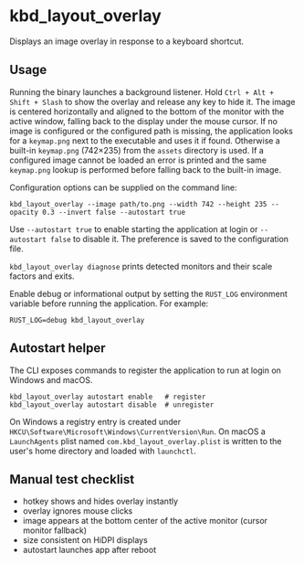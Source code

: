 # kbd_layout_overlay

Displays an image overlay in response to a keyboard shortcut.

## Usage

Running the binary launches a background listener. Hold
`Ctrl + Alt + Shift + Slash` to show the overlay and release any key to hide
it. The image is centered horizontally and aligned to the bottom of the monitor
with the active window, falling back to the display under the mouse cursor. If no image is configured or the
configured path is missing, the application looks for a `keymap.png` next to
the executable and uses it if found. Otherwise a built-in `keymap.png`
(742×235) from the `assets` directory is used. If a configured image cannot be
loaded an error is printed and the same `keymap.png` lookup is performed before
falling back to the built-in image.

Configuration options can be supplied on the command line:

```
kbd_layout_overlay --image path/to.png --width 742 --height 235 --opacity 0.3 --invert false --autostart true
```

Use `--autostart true` to enable starting the application at login or
`--autostart false` to disable it. The preference is saved to the
configuration file.

`kbd_layout_overlay diagnose` prints detected monitors and their scale
factors and exits.

Enable debug or informational output by setting the `RUST_LOG` environment
variable before running the application. For example:

```
RUST_LOG=debug kbd_layout_overlay
```

## Autostart helper

The CLI exposes commands to register the application to run at login on
Windows and macOS.

```
kbd_layout_overlay autostart enable   # register
kbd_layout_overlay autostart disable  # unregister
```

On Windows a registry entry is created under
`HKCU\Software\Microsoft\Windows\CurrentVersion\Run`. On macOS a
`LaunchAgents` plist named `com.kbd_layout_overlay.plist` is written to the
user's home directory and loaded with `launchctl`.

## Manual test checklist

- hotkey shows and hides overlay instantly
- overlay ignores mouse clicks
- image appears at the bottom center of the active monitor (cursor monitor fallback)
- size consistent on HiDPI displays
- autostart launches app after reboot
